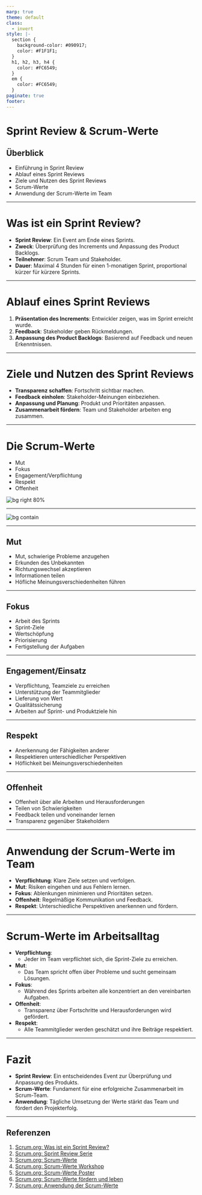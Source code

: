```yaml
---
marp: true
theme: default
class:
  - invert
style: |-
  section {
    background-color: #090917;
    color: #F1F1F1;
  }
  h1, h2, h3, h4 {
    color: #FC6549;
  }
  em {
    color: #FC6549;
  }
paginate: true
footer:
---
```



# Sprint Review & Scrum-Werte

## Überblick

- Einführung in Sprint Review
- Ablauf eines Sprint Reviews
- Ziele und Nutzen des Sprint Reviews
- Scrum-Werte
- Anwendung der Scrum-Werte im Team

---

# Was ist ein Sprint Review?

- **Sprint Review**: Ein Event am Ende eines Sprints.
- **Zweck**: Überprüfung des Increments und Anpassung des Product Backlogs.
- **Teilnehmer**: Scrum Team und Stakeholder.
- **Dauer**: Maximal 4 Stunden für einen 1-monatigen Sprint, proportional kürzer für kürzere Sprints.

---

# Ablauf eines Sprint Reviews

1. **Präsentation des Increments**: Entwickler zeigen, was im Sprint erreicht wurde.
2. **Feedback**: Stakeholder geben Rückmeldungen.
3. **Anpassung des Product Backlogs**: Basierend auf Feedback und neuen Erkenntnissen.

---

# Ziele und Nutzen des Sprint Reviews

- **Transparenz schaffen**: Fortschritt sichtbar machen.
- **Feedback einholen**: Stakeholder-Meinungen einbeziehen.
- **Anpassung und Planung**: Produkt und Prioritäten anpassen.
- **Zusammenarbeit fördern**: Team und Stakeholder arbeiten eng zusammen.

---

# Die Scrum-Werte

- Mut
- Fokus
- Engagement/Verpflichtung
- Respekt
- Offenheit


![bg right 80%](./Bilder/werte.png)

---

![bg contain](./Bilder/scrum.png)

---

## Mut

- Mut, schwierige Probleme anzugehen
- Erkunden des Unbekannten
- Richtungswechsel akzeptieren
- Informationen teilen
- Höfliche Meinungsverschiedenheiten führen

---

## Fokus

- Arbeit des Sprints
- Sprint-Ziele
- Wertschöpfung
- Priorisierung
- Fertigstellung der Aufgaben

---

## Engagement/Einsatz

- Verpflichtung, Teamziele zu erreichen
- Unterstützung der Teammitglieder
- Lieferung von Wert
- Qualitätssicherung
- Arbeiten auf Sprint- und Produktziele hin

---

## Respekt

- Anerkennung der Fähigkeiten anderer
- Respektieren unterschiedlicher Perspektiven
- Höflichkeit bei Meinungsverschiedenheiten

---

## Offenheit

- Offenheit über alle Arbeiten und Herausforderungen
- Teilen von Schwierigkeiten
- Feedback teilen und voneinander lernen
- Transparenz gegenüber Stakeholdern

---

# Anwendung der Scrum-Werte im Team

- **Verpflichtung**: Klare Ziele setzen und verfolgen.
- **Mut**: Risiken eingehen und aus Fehlern lernen.
- **Fokus**: Ablenkungen minimieren und Prioritäten setzen.
- **Offenheit**: Regelmäßige Kommunikation und Feedback.
- **Respekt**: Unterschiedliche Perspektiven anerkennen und fördern.

---

# Scrum-Werte im Arbeitsalltag

- **Verpflichtung**:
  - Jeder im Team verpflichtet sich, die Sprint-Ziele zu erreichen.
- **Mut**:
  - Das Team spricht offen über Probleme und sucht gemeinsam Lösungen.
- **Fokus**:
  - Während des Sprints arbeiten alle konzentriert an den vereinbarten Aufgaben.
- **Offenheit**:
  - Transparenz über Fortschritte und Herausforderungen wird gefördert.
- **Respekt**:
  - Alle Teammitglieder werden geschätzt und ihre Beiträge respektiert.

---

# Fazit

- **Sprint Review**: Ein entscheidendes Event zur Überprüfung und Anpassung des Produkts.
- **Scrum-Werte**: Fundament für eine erfolgreiche Zusammenarbeit im Scrum-Team.
- **Anwendung**: Tägliche Umsetzung der Werte stärkt das Team und fördert den Projekterfolg.



---

## Referenzen

1. [Scrum.org: Was ist ein Sprint Review?](https://www.scrum.org/resources/what-is-a-sprint-review)
2. [Scrum.org: Sprint Review Serie](https://www.scrum.org/learning-series/sprint-review/)
3. [Scrum.org: Scrum-Werte](https://www.scrum.org/resources/scrum-values)
4. [Scrum.org: Scrum-Werte Workshop](https://www.scrum.org/resources/blog/exploring-scrum-values-workshop)
5. [Scrum.org: Scrum-Werte Poster](https://www.scrum.org/resources/scrum-values-poster)
6. [Scrum.org: Scrum-Werte fördern und leben](https://www.scrum.org/resources/promote-and-live-scrum-values)
7. [Scrum.org: Anwendung der Scrum-Werte](https://www.scrum.org/resources/applying-scrum-values)

